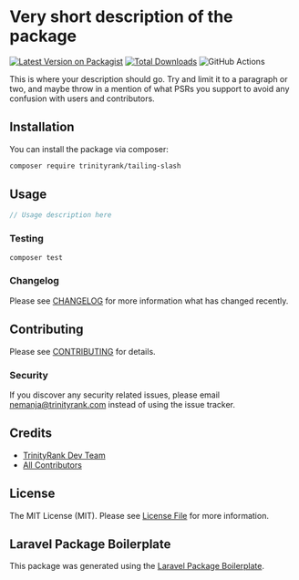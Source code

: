 # Very short description of the package

[![Latest Version on Packagist](https://img.shields.io/packagist/v/trinityrank/tailing-slash.svg?style=flat-square)](https://packagist.org/packages/trinityrank/tailing-slash)
[![Total Downloads](https://img.shields.io/packagist/dt/trinityrank/tailing-slash.svg?style=flat-square)](https://packagist.org/packages/trinityrank/tailing-slash)
![GitHub Actions](https://github.com/trinityrank/tailing-slash/actions/workflows/main.yml/badge.svg)

This is where your description should go. Try and limit it to a paragraph or two, and maybe throw in a mention of what PSRs you support to avoid any confusion with users and contributors.

## Installation

You can install the package via composer:

```bash
composer require trinityrank/tailing-slash
```

## Usage

```php
// Usage description here
```

### Testing

```bash
composer test
```

### Changelog

Please see [CHANGELOG](CHANGELOG.md) for more information what has changed recently.

## Contributing

Please see [CONTRIBUTING](CONTRIBUTING.md) for details.

### Security

If you discover any security related issues, please email nemanja@trinityrank.com instead of using the issue tracker.

## Credits

-   [TrinityRank Dev Team](https://github.com/trinityrank)
-   [All Contributors](../../contributors)

## License

The MIT License (MIT). Please see [License File](LICENSE.md) for more information.

## Laravel Package Boilerplate

This package was generated using the [Laravel Package Boilerplate](https://laravelpackageboilerplate.com).

